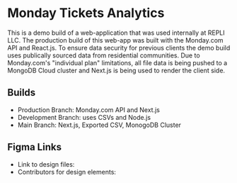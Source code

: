 # Monday Tickets Analytics
This is a demo build of a web-application that was used internally at REPLI LLC. The production build of this web-app was built with the Monday.com API and React.js. To ensure data security for previous clients the demo build uses publically sourced data from residential communities. Due to Monday.com's "individual plan" limitations, all file data is being pushed to a MongoDB Cloud cluster and Next.js is being used to render the client side.

## Builds 
* Production Branch: Monday.com API and Next.js 
* Development Branch: uses CSVs and Node.js
* Main Branch: Next.js, Exported CSV, MonogoDB Cluster

## Figma Links
* Link to design files: 
* Contributors for design elements:
